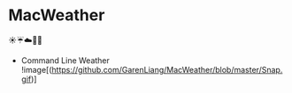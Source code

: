 # MacWeather
:sunny::umbrella::cloud::closed_umbrella::foggy:
* Command Line Weather
!image[(https://github.com/GarenLiang/MacWeather/blob/master/Snap.gif)]
